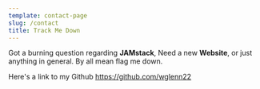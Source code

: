 ```yaml
---
template: contact-page
slug: /contact
title: Track Me Down
---
```

Got a burning question regarding **JAMstack**, Need a new **Website**, or just anything in general. By all mean flag me down.

Here's a link to my Github <https://github.com/wglenn22> [](https://twitter.com/stackrole)